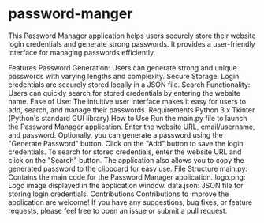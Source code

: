 # password-manger
This Password Manager application helps users securely store their website login credentials and generate strong passwords. It provides a user-friendly interface for managing passwords efficiently.

Features
Password Generation: Users can generate strong and unique passwords with varying lengths and complexity.
Secure Storage: Login credentials are securely stored locally in a JSON file.
Search Functionality: Users can quickly search for stored credentials by entering the website name.
Ease of Use: The intuitive user interface makes it easy for users to add, search, and manage their passwords.
Requirements
Python 3.x
Tkinter (Python's standard GUI library)
How to Use
Run the main.py file to launch the Password Manager application.
Enter the website URL, email/username, and password. Optionally, you can generate a password using the "Generate Password" button.
Click on the "Add" button to save the login credentials.
To search for stored credentials, enter the website URL and click on the "Search" button.
The application also allows you to copy the generated password to the clipboard for easy use.
File Structure
main.py: Contains the main code for the Password Manager application.
logo.png: Logo image displayed in the application window.
data.json: JSON file for storing login credentials.
Contributions
Contributions to improve the application are welcome! If you have any suggestions, bug fixes, or feature requests, please feel free to open an issue or submit a pull request.
